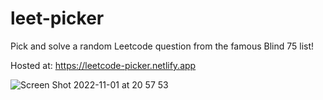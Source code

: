 # leet-picker
Pick and solve a random Leetcode question from the famous Blind 75 list!

Hosted at: https://leetcode-picker.netlify.app

![Screen Shot 2022-11-01 at 20 57 53](https://user-images.githubusercontent.com/42769265/199208306-ccf62655-ea89-4694-82cf-c1370f33b8b1.png)
